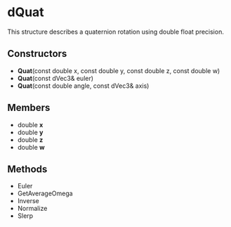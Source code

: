 # dQuat #
This structure describes a quaternion rotation using double float precision.

## Constructors ##
- **Quat**(const double x, const double y, const double z, const double w)
- **Quat**(const dVec3& euler)
- **Quat**(const double angle, const dVec3& axis)

## Members ##
- double **x**
- double **y**
- double **z**
- double **w**

## Methods ##
- Euler
- GetAverageOmega
- Inverse
- Normalize
- Slerp
